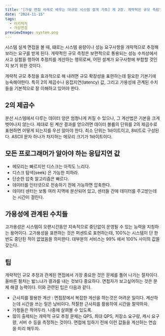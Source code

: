 ```yaml
---
title: "[가상 면접 사례로 배우는 대규모 시스템 설계 기초] 제 2장. 계략적인 규모 측정"
date: "2024-11-15"
tags:
  - 아키텍처
  - 가상면접
previewImage: system.png
---
```


시스템 설계 면접을 볼 때, 떄로는 시스템 용량이나 성능 요구사항을 개략적으로 추정해보라는 요구를 받게 된다. 개략적인 규모 측정은 보편적으로 통용되는 성능 수치상에서 사고 실험을 행하여 추정치를 게산하는 행위로써, 어떤 설계가 요구사항에 부합할 것인지 보기 위한 것이다.

개략적 규모 추정을 효과적으로 해 내려면 규모 확장성을 표현하는데 필요한 기본기에 능숙해야한다. 특히 2의 제곱수나 응잡지연(latency) 값, 그리고 가용성에 관계된 수치들을 기본적으로 잘 이해하고 있어야 한다.

## 2의 제곱수

분산 시스템에서 다루는 데이터 양은 엄청나게 커질 수 있으나, 그 계산법은 기본을 크게 벗어나지 않는다. 제대로 된 계산 결과를 얻으려면 데이터 볼륨의 단위를 2의 제곱수로 표현하면 어떻게 되는지를 우선 알아야 한다. 최소 단위는 1바이트이고, 8비트로 구성된다. ASCII 문자 하나가 차지하는 메모리 크기가 1바이트이다.

## 모든 프로그래머가 알아야 하는 응답지연 값

- 메모리는 빠르지만 디스크는 아직도 느리다.
- 디스크 탐색(seek) 은 가능한 피하라.
- 단순한 압축 알고리즘은 빠르다.
- 데이터를 인터넷으로 전송하기 전에 가능하면 압축한다.
- 데이터 센터는 보통 여러 지역에 분산되어 있고, 센터들 간에 데이터를 주고받는데는 시간이 걸린다.

## 가용성에 관계된 수치들

고가용성은 시스템이 오랜시간동안 지속적으로 중단없이 운영될 수 있는 능력을 지칭하는 용어이다. 고가용성을 표현하는 것은 퍼센트로 표현하는데, 100%는 시스템이 단 한번도 중단된 적이 없었음을 의미한다. 대부분의 서비스는 99% 에서 100% 사이의 값을 갖는다.

## 팁

개략적인 규모 추정과 관계된 면접에서 가장 중요한 것은 문제를 풀어 나가는 절차이다. 올바른 절차는 밟느냐가 결과를 내는 것보다 중요하다. 면접자가 보고싶어하는 것은 문제 해결 능력이다. 이와 관련된 팁은 다음과 같다.

- 근사치를 활용한 계산 : 면접장에서 복잡한 게산을 하는것은 어려운 일이다. 계산하는데 시간을 쓰는 일은 낭비이다. 적절한 근사치를 활용하여 시간을 절약하자.
- 가정들은 적어두라. 나중에 살펴볼 수 있도록.
- 많이 출제되는 개략적 규모 추정 문제는 QPS, 최대 QPS, 저장소 요구량, 캐시 요구량, 서버 수 등을 측정하는 것이다. 면접에 임하기 전에 이런 값들을 계산하는 연습을 미리 해두자.
